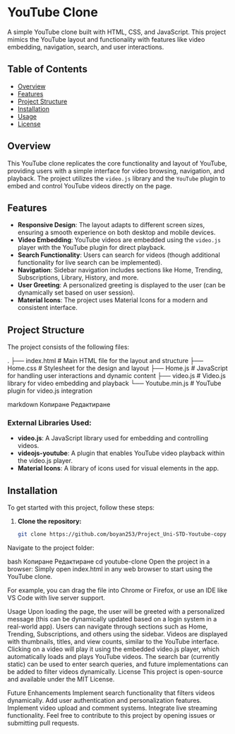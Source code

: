 # YouTube Clone

A simple YouTube clone built with HTML, CSS, and JavaScript. This project mimics the YouTube layout and functionality with features like video embedding, navigation, search, and user interactions.

## Table of Contents
- [Overview](#overview)
- [Features](#features)
- [Project Structure](#project-structure)
- [Installation](#installation)
- [Usage](#usage)
- [License](#license)

## Overview
This YouTube clone replicates the core functionality and layout of YouTube, providing users with a simple interface for video browsing, navigation, and playback. The project utilizes the `video.js` library and the `YouTube` plugin to embed and control YouTube videos directly on the page.

## Features
- **Responsive Design**: The layout adapts to different screen sizes, ensuring a smooth experience on both desktop and mobile devices.
- **Video Embedding**: YouTube videos are embedded using the `video.js` player with the YouTube plugin for direct playback.
- **Search Functionality**: Users can search for videos (though additional functionality for live search can be implemented).
- **Navigation**: Sidebar navigation includes sections like Home, Trending, Subscriptions, Library, History, and more.
- **User Greeting**: A personalized greeting is displayed to the user (can be dynamically set based on user session).
- **Material Icons**: The project uses Material Icons for a modern and consistent interface.

## Project Structure
The project consists of the following files:

. ├── index.html # Main HTML file for the layout and structure ├── Home.css # Stylesheet for the design and layout ├── Home.js # JavaScript for handling user interactions and dynamic content ├── video.js # Video.js library for video embedding and playback └── Youtube.min.js # YouTube plugin for video.js integration

markdown
Копиране
Редактиране

### External Libraries Used:
- **video.js**: A JavaScript library used for embedding and controlling videos.
- **videojs-youtube**: A plugin that enables YouTube video playback within the video.js player.
- **Material Icons**: A library of icons used for visual elements in the app.

## Installation
To get started with this project, follow these steps:

1. **Clone the repository:**
   ```bash
   git clone https://github.com/boyan253/Project_Uni-STD-Youtube-copy
Navigate to the project folder:

bash
Копиране
Редактиране
cd youtube-clone
Open the project in a browser: Simply open index.html in any web browser to start using the YouTube clone.

For example, you can drag the file into Chrome or Firefox, or use an IDE like VS Code with live server support.

Usage
Upon loading the page, the user will be greeted with a personalized message (this can be dynamically updated based on a login system in a real-world app).
Users can navigate through sections such as Home, Trending, Subscriptions, and others using the sidebar.
Videos are displayed with thumbnails, titles, and view counts, similar to the YouTube interface.
Clicking on a video will play it using the embedded video.js player, which automatically loads and plays YouTube videos.
The search bar (currently static) can be used to enter search queries, and future implementations can be added to filter videos dynamically.
License
This project is open-source and available under the MIT License.

Future Enhancements
Implement search functionality that filters videos dynamically.
Add user authentication and personalization features.
Implement video upload and comment systems.
Integrate live streaming functionality.
Feel free to contribute to this project by opening issues or submitting pull requests.
